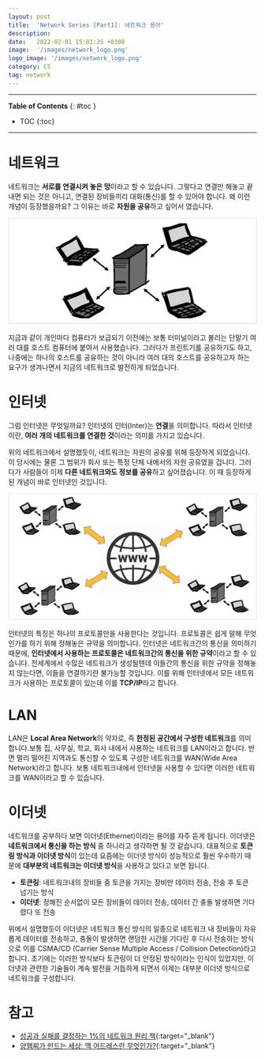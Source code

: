 ```yaml
---
layout: post
title:  'Network Series [Part1]: 네트워크 용어'
description: 
date:   2022-02-01 15:01:35 +0300
image:  '/images/network_logo.png'
logo_image: '/images/network_logo.png'
category: CS
tag: network
---
```


---
**Table of Contents**
{: #toc }
*  TOC
{:toc}

---

# 네트워크
네트워크는 **서로를 연결시켜 놓은 망**이라고 할 수 있습니다. 그렇다고 연결만 해놓고 끝내면 되는 것은 아니고, 연결된 장비들끼리 대화(통신)를 할 수 있어야 합니다. 왜 이런 개념이 등장했을까요? 그 이유는 바로 **자원을 공유**하고 싶어서 였습니다. 

![](/images/net_5.png)  

지금과 같이 개인마다 컴퓨터가 보급되기 이전에는 보통 터미널이라고 불리는 단말기 여러 대를 호스트 컴퓨터에 붙여서 사용했습니다. 그러다가 프린트기를 공유하기도 하고, 나중에는 하나의 호스트를 공유하는 것이 아니라 여러 대의 호스트를 공유하고자 하는 요구가 생겨나면서 지금의 네트워크로 발전하게 되었습니다.  


# 인터넷
그럼 인터넷은 무엇일까요? 인터넷의 인터(Inter)는 **연결**을 의미합니다. 따라서 인터넷이란, **여러 개의 네트워크를 연결한 것**이라는 의미를 가지고 있습니다.  

위의 네트워크에서 설명했듯이, 네트워크는 자원의 공유를 위해 등장하게 되었습니다. 이 당시에는 물론 그 범위가 회사 또는 특정 단체 내에서의 자원 공유였을 겁니다. 그러다가 사람들이 이제 **다른 네트워크와도 정보를 공유**하고 싶어졌습니다. 이 때 등장하게 된 개념이 바로 인터넷인 것입니다.  

![](/images/net_6.png)  

인터넷의 특징은 하나의 프로토콜만을 사용한다는 것입니다. 프로토콜은 쉽게 말해 무엇인가를 하기 위해 정해놓은 규약을 의미합니다. 인터넷은 네트워크간의 통신을 의미하기 때문에, **인터넷에서 사용하는 프로토콜은 네트워크간의 통신을 위한 규약**이라고 할 수 있습니다. 전세계에서 수많은 네트워크가 생성될텐데 이들간의 통신을 위한 규약을 정해놓지 않는다면, 이들을 연결하기란 불가능할 것입니다. 이를 위해 인터넷에서 모든 네트워크가 사용하는 프로토콜이 있는데 이를 **TCP/IP**라고 합니다.

# LAN 
LAN은 **Local Area Network**의 약자로, 즉 **한정된 공간에서 구성한 네트워크**를 의미합니다.보통 집, 사무실, 학교, 회사 내에서 사용하는 네트워크를 LAN이라고 합니다. 반면 멀리 떨어진 지역과도 통신할 수 있도록 구성한 네트워크를 WAN(Wide Area Network)라고 합니다. 보통 네트워크내에서 인터넷을 사용할 수 있다면 이러한 네트워크를 WAN이라고 할 수 있습니다.  

# 이더넷
네트워크를 공부하다 보면 이더넷(Ethernet)이라는 용어를 자주 듣게 됩니다. 이더넷은 **네트워크에서 통신을 하는 방식** 중 하나라고 생각하면 될 것 같습니다. 대표적으로 **토큰링 방식과 이더넷 방식**이 있는데 요즘에는 이더넷 방식이 성능적으로 훨씬 우수하기 때문에 **대부분의 네트워크는 이더넷 방식**을 사용하고 있다고 보면 됩니다.  

- **토큰링**: 네트워크내의 장비들 중 토큰을 가지는 장비만 데이터 전송, 전송 후 토큰 넘기는 방식
- **이더넷**: 정해진 순서없이 모든 장비들이 데이터 전송, 데이터 간 충돌 발생하면 기다렸다 또 전송

위에서 설명했듯이 이더넷은 네트워크 통신 방식의 일종으로 네트워크 내 장비들이 자유롭게 데이터를 전송하고, 충돌이 발생하면 랜덤한 시간을 기다린 후 다시 전송하는 방식으로 이를 CSMA/CD (Carrier Sense Multiple Access / Collision Detection)라고 합니다. 초기에는 이러한 방식보다 토큰링이 더 안정된 방식이라는 인식이 있었지만, 이더넷과 관련한 기술들이 계속 발전을 거듭하게 되면서 이제는 대부분 이더넷 방식으로 네트워크를 구성합니다.  


# 참고
- [성공과 실패를 결정하는 1%의 네트워크 원리 책](http://www.kyobobook.co.kr/product/detailViewKor.laf?mallGb=KOR&ejkGb=KOR&barcode=9788931556742){:target="_blank"}  
- [양햄찌가 만드는 세상: 맥 어드레스란 무엇인가?](https://jhnyang.tistory.com/404){:target="_blank"}